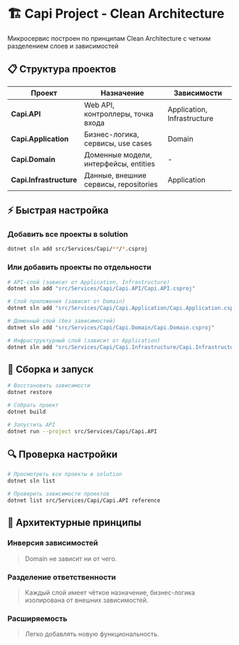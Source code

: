 # 🏗️ Capi Project - Clean Architecture

Микросервис построен по принципам Clean Architecture с четким разделением слоев и зависимостей

## 📋 Структура проектов

| Проект | Назначение | Зависимости |
|--------|------------|-------------|
| **Capi.API** | Web API, контроллеры, точка входа | Application, Infrastructure |
| **Capi.Application** | Бизнес-логика, сервисы, use cases | Domain |
| **Capi.Domain** | Доменные модели, интерфейсы, entities | - |
| **Capi.Infrastructure** | Данные, внешние сервисы, repositories | Application |


## ⚡ Быстрая настройка

### Добавить все проекты в solution

```bash
dotnet sln add src/Services/Capi/**/*.csproj
```

### Или добавить проекты по отдельности

```bash
# API-слой (зависит от Application, Infrastructure)
dotnet sln add "src/Services/Capi/Capi.API/Capi.API.csproj"

# Слой приложения (зависит от Domain)
dotnet sln add "src/Services/Capi/Capi.Application/Capi.Application.csproj"

# Доменный слой (без зависимостей)
dotnet sln add "src/Services/Capi/Capi.Domain/Capi.Domain.csproj"

# Инфраструктурный слой (зависит от Application)
dotnet sln add "src/Services/Capi/Capi.Infrastructure/Capi.Infrastructure.csproj"
```

## 🚀 Сборка и запуск

```bash
# Восстановить зависимости
dotnet restore

# Собрать проект
dotnet build

# Запустить API
dotnet run --project src/Services/Capi/Capi.API
```

## 🔍 Проверка настройки

```bash
# Просмотреть все проекты в solution
dotnet sln list

# Проверить зависимости проектов
dotnet list src/Services/Capi/Capi.API reference
```

## 🎯 Архитектурные принципы

### Инверсия зависимостей
> Domain не зависит ни от чего.

### Разделение ответственности
> Каждый слой имеет чёткое назначение, бизнес-логика изолирована от внешних зависимостей.

### Расширяемость
> Легко добавлять новую функциональность.
